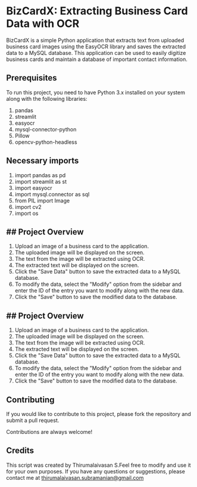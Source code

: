 
# BizCardX: Extracting Business Card Data with OCR

BizCardX is a simple Python application that extracts text from uploaded business card images using the EasyOCR library and saves the extracted data to a MySQL database. This application can be used to easily digitize business cards and maintain a database of important contact information.





## Prerequisites
To run this project, you need to have Python 3.x installed on your system along with the following libraries:
1. pandas
2. streamlit
3. easyocr
4. mysql-connector-python
5. Pillow
6. opencv-python-headless







## Necessary imports
1. import pandas as pd
2. import streamlit as st
3. import easyocr
4. import mysql.connector as sql
5. from PIL import Image
6. import cv2
7. import os

## ## Project Overview
1. Upload an image of a business card to the application.
2. The uploaded image will be displayed on the screen.
3. The text from the image will be extracted using OCR.
4. The extracted text will be displayed on the screen.
5. Click the "Save Data" button to save the extracted data to a MySQL database.
6. To modify the data, select the "Modify" option from the sidebar and enter the ID of the entry you want to modify along with the new data.
7. Click the "Save" button to save the modified data to the database.
## ## Project Overview
1. Upload an image of a business card to the application.
2. The uploaded image will be displayed on the screen.
3. The text from the image will be extracted using OCR.
4. The extracted text will be displayed on the screen.
5. Click the "Save Data" button to save the extracted data to a MySQL database.
6. To modify the data, select the "Modify" option from the sidebar and enter the ID of the entry you want to modify along with the new data.
7. Click the "Save" button to save the modified data to the database.
## Contributing

If you would like to contribute to this project, please fork the repository and submit a pull request.

Contributions are always welcome!

## Credits
This script was created by Thirumalaivasan S.Feel free to modify and use it for your own purposes. If you have any questions or suggestions, please contact me at thirumalaivasan.subramanian@gmail.com
